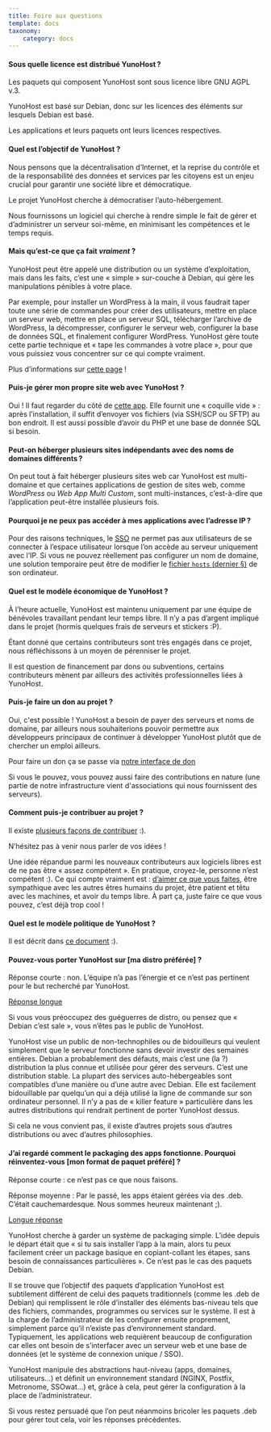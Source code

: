 ```yaml
---
title: Foire aux questions
template: docs
taxonomy:
    category: docs
---
```


#### Sous quelle licence est distribué YunoHost ?

Les paquets qui composent YunoHost sont sous licence libre GNU AGPL v.3.

YunoHost est basé sur Debian, donc sur les licences des éléments sur lesquels Debian est basé.

Les applications et leurs paquets ont leurs licences respectives.


#### Quel est l’objectif de YunoHost ?

Nous pensons que la décentralisation d’Internet, et la reprise du contrôle et
de la responsabilité des données et services par les citoyens est un enjeu
crucial pour garantir une société libre et démocratique.

Le projet YunoHost cherche à démocratiser l’auto-hébergement.

Nous fournissons un logiciel qui cherche à rendre simple le fait de gérer et
d’administrer un serveur soi-même, en minimisant les compétences et le temps
requis.


#### Mais qu’est-ce que ça fait *vraiment* ?

YunoHost peut être appelé une distribution ou un système d’exploitation, mais
dans les faits, c’est une « simple » sur-couche à Debian, qui gère les
manipulations pénibles à votre place.

Par exemple, pour installer un WordPress à la main, il vous faudrait taper
toute une série de commandes pour créer des utilisateurs, mettre en place un
serveur web, mettre en place un serveur SQL, télécharger l’archive de WordPress,
la décompresser, configurer le serveur web, configurer la base de données SQL, et finalement configurer WordPress. YunoHost gère toute cette partie technique et « tape les commandes à votre place », pour que vous puissiez vous concentrer sur ce qui compte vraiment.

Plus d’informations sur [cette page](whatsyunohost) !


#### Puis-je gérer mon propre site web avec YunoHost ?

Oui ! Il faut regarder du côté de [cette app](https://github.com/YunoHost-Apps/my_webapp_ynh).
Elle fournit une « coquille vide » : après l’installation, il suffit d’envoyer vos fichiers (via SSH/SCP ou SFTP) au bon endroit. Il est aussi possible 
d’avoir du PHP et une base de donnée SQL si besoin.


#### Peut-on héberger plusieurs sites indépendants avec des noms de domaines différents ?

On peut tout à fait héberger plusieurs sites web car YunoHost est multi-domaine et que certaines applications de gestion de sites web, comme *WordPress* ou *Web App Multi Custom*, sont multi-instances, c’est-à-dire que l’application peut-être installée plusieurs fois.

#### Pourquoi je ne peux pas accéder à mes applications avec l’adresse IP ?

Pour des raisons techniques, le [SSO](https://github.com/YunoHost/SSOwat/) ne permet pas aux utilisateurs de se connecter à l’espace utilisateur lorsque l’on accède au serveur uniquement avec l’IP. Si vous ne pouvez réellement pas configurer un nom de domaine, une solution temporaire peut être de modifier le [fichier `hosts` (dernier §)](/dns_local_network) de son ordinateur.


#### Quel est le modèle économique de YunoHost ?

À l’heure actuelle, YunoHost est maintenu uniquement par une équipe de bénévoles travaillant pendant leur temps libre. Il n’y a pas d’argent impliqué dans le projet (hormis quelques frais de serveurs et stickers :P).

Étant donné que certains contributeurs sont très engagés dans ce projet, nous réfléchissons à un moyen de pérenniser le projet.

Il est question de financement par dons ou subventions, certains contributeurs mènent par ailleurs des activités professionnelles liées à YunoHost.


#### Puis-je faire un don au projet ?

Oui, c'est possible ! YunoHost a besoin de payer des serveurs et noms de domaine, par ailleurs nous souhaiterions pouvoir permettre aux développeurs principaux de continuer à développer YunoHost plutôt que de chercher un emploi ailleurs.

Pour faire un don ça se passe via [notre interface de don](https://donate.yunohost.org)

Si vous le pouvez, vous pouvez aussi faire des contributions en nature (une partie de notre infrastructure vient d'associations qui nous fournissent des serveurs).


#### Comment puis-je contribuer au projet ?

Il existe [plusieurs façons de contribuer](contribute) :).

N’hésitez pas à venir nous parler de vos idées !

Une idée répandue parmi les nouveaux contributeurs aux logiciels libres est
de ne pas être « assez compétent ». En pratique, croyez-le, personne n’est
compétent :). Ce qui compte vraiment est : [d’aimer ce que vous faites](https://www.youtube.com/watch?v=zIbR5TAz2xQ&t=113s),
être sympathique avec les autres êtres humains du projet, être patient et têtu
avec les machines, et avoir du temps libre. À part ça, juste faire ce que vous
pouvez, c’est déjà trop cool !


#### Quel est le modèle politique de YunoHost ?

Il est décrit dans [ce document](project_organization) :).


#### Pouvez-vous porter YunoHost sur [ma distro préférée] ?

Réponse courte : non. L’équipe n’a pas l’énergie et ce n’est pas pertinent pour le but recherché par YunoHost.

<a data-toggle="collapse" data-target="#willyouportyunohost" href="#">Réponse longue</a>
<div id="willyouportyunohost" class="collapse">
<p>Si vous vous préoccupez des guéguerres de distro, ou pensez que « Debian c’est sale », vous n’êtes pas le public de YunoHost.</p>

<p>YunoHost vise un public de non-technophiles ou de bidouilleurs qui veulent simplement que le serveur fonctionne sans devoir investir des semaines entières. Debian a probablement des défauts, mais c’est une (la ?) distribution la plus connue et utilisée pour gérer des serveurs. C’est une distribution stable. La plupart des services auto-hébergeables sont compatibles d’une manière ou d’une autre avec Debian. Elle est facilement bidouillable par quelqu’un qui a déjà utilisé la ligne de commande sur son ordinateur personnel. Il n’y a pas de « killer feature » particulière dans les autres distributions qui rendrait pertinent de porter YunoHost dessus.</p>

<p>Si cela ne vous convient pas, il existe d’autres projets sous d’autres distributions ou avec d’autres philosophies.</p>
</div>

#### J’ai regardé comment le packaging des apps fonctionne. Pourquoi réinventez-vous [mon format de paquet préféré] ?

Réponse courte : ce n’est pas ce que nous faisons.

Réponse moyenne : Par le passé, les apps étaient gérées via des .deb. C’était cauchemardesque. Nous sommes heureux maintenant ;).

<a data-toggle="collapse" data-target="#whyareyoureinventingpackaging" href="#">Longue réponse</a>
<div id="whyareyoureinventingpackaging" class="collapse">

<p>YunoHost cherche à garder un système de packaging simple. L’idée depuis le départ était que « si tu sais installer l’app à la main, alors tu peux facilement créer un package basique en copiant-collant les étapes, sans besoin de connaissances particulières ». Ce n’est pas le cas des paquets Debian.</p>

<p>Il se trouve que l’objectif des paquets d’application YunoHost est subtilement différent de celui des paquets traditionnels (comme les .deb de Debian) qui remplissent le rôle d’installer des éléments bas-niveau tels que des fichiers, commandes, programmes ou services sur le système. Il est à la charge de l’administrateur de les configurer ensuite proprement, simplement parce qu’il n’existe pas d’environnement standard. Typiquement, les applications web requièrent beaucoup de configuration car elles ont besoin de s’interfacer avec un serveur web et une base de données (et le système de connexion unique / SSO).</p>

<p>YunoHost manipule des abstractions haut-niveau (apps, domaines, utilisateurs…) et définit un environnement standard (NGINX, Postfix, Metronome, SSOwat...) et, grâce à cela, peut gérer la configuration à la place de l’administrateur.</p>

<p>Si vous restez persuadé que l’on peut néanmoins bricoler les paquets .deb pour gérer tout cela, voir les réponses précédentes.</p>
</div>
